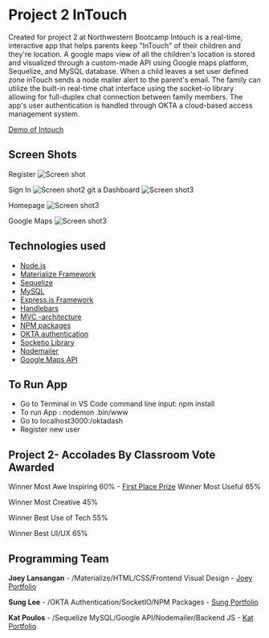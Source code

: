 # Project 2 InTouch
Created for project 2 at Northwestern Bootcamp Intouch is a real-time, interactive app that helps parents keep "InTouch" of their children and they're location.  A google maps view of all the children's location is stored and visualized through a custom-made API using Google maps platform, Sequelize, and MySQL database. When a child leaves a set user defined zone inTouch sends a node mailer alert to the parent's email. The family can utilize the built-in real-time chat interface using the socket-io library allowing for full-duplex chat connection between family members. The app's user authentication is handled through OKTA a cloud-based access management system.

[Demo of Intouch](https://drive.google.com/open?id=1Y5yFGbi7o1O4_1aUpn7zzYNKoI-h6pof) 

## Screen Shots
Register
![Screen shot](./public/assets/images/readme/read3.png)

Sign In
![Screen shot2](./public/assets/images/readme/read5.png)
git a
Dashboard
![Screen shot3](./public/assets/images/readme/read4.png)

Homepage
![Screen shot3](./public/assets/images/readme/read1.png)

Google Maps
![Screen shot3](./public/assets/images/readme/read2.png)


## Technologies used
- [Node.js](https://en.wikipedia.org/wiki/Node.js)
- [Materialize Framework](https://materializecss.com/)
- [Sequelize](http://docs.sequelizejs.com/)
- [MySQL](https://en.wikipedia.org/wiki/MySQL)
- [Express.js Framework](https://expressjs.com/)
- [Handlebars](https://handlebarsjs.com/)
- [MVC -architecture](https://en.wikipedia.org/wiki/Model%E2%80%93view%E2%80%93controller)
- [NPM packages](https://www.npmjs.com/)
- [OKTA authentication](https://www.okta.com/products/adaptive-multi-factor-authentication/)
- [Socketio Library](https://socket.io/)
- [Nodemailer](https://nodemailer.com/about/)
- [Google Maps API](https://cloud.google.com/maps-platform/)

## To Run App
- Go to Terminal in VS Code command line input: npm install
- To run App : nodemon .bin/www
- Go to localhost3000:/oktadash 
- Register new user

## Project 2- Accolades By Classroom Vote Awarded

Winner Most Awe Inspiring 60%  - [First Place Prize](https://drive.google.com/open?id=1itzgWj2roE8hZ2AIQbCqvCU2piayLXUitDJsF5Xws7s)
Winner Most Useful 65%

Winner Most Creative 45%

Winner Best Use of Tech 55%

Winner Best UI/UX 65%

## Programming Team

**Joey Lansangan** - /Materialize/HTML/CSS/Frontend Visual Design - [Joey Portfolio](https://joeylansangan.github.io/streetcode/)

**Sung Lee** - /OKTA Authentication/SocketIO/NPM Packages - [Sung Portfolio](https://sungsoolee2.github.io/developer-portfolio/)

**Kat Poulos** - /Sequelize MySQL/Google API/Nodemailer/Backend JS - [Kat Portfolio](https://www.linkedin.com/in/katerina-poulos-451a53189/)


